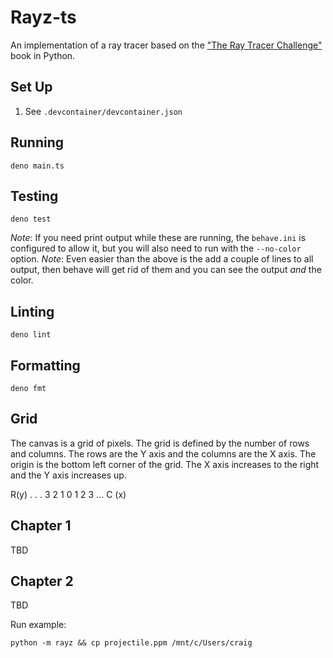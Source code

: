 # Rayz-ts

An implementation of a ray tracer based on the
["The Ray Tracer Challenge"](https://pragprog.com/book/jbtracer/the-ray-tracer-challenge)
book in Python.

## Set Up

1. See `.devcontainer/devcontainer.json`

## Running

`deno main.ts`

## Testing

`deno test`

_Note_: If you need print output while these are running, the `behave.ini` is
configured to allow it, but you will also need to run with the `--no-color`
option. _Note_: Even easier than the above is the add a couple of lines to all
output, then behave will get rid of them and you can see the output _and_ the
color.

## Linting

`deno lint`

## Formatting

`deno fmt`

## Grid

The canvas is a grid of pixels. The grid is defined by the number of rows and
columns. The rows are the Y axis and the columns are the X axis. The origin is
the bottom left corner of the grid. The X axis increases to the right and the Y
axis increases up.

R(y) . . . 3 2 1 0 1 2 3 ... C (x)

## Chapter 1

TBD

## Chapter 2

TBD

Run example:

`python -m rayz && cp projectile.ppm /mnt/c/Users/craig`
